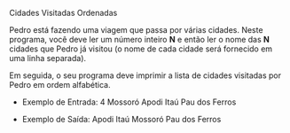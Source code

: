 Cidades Visitadas Ordenadas

Pedro está fazendo uma viagem que passa por várias cidades.
Neste programa, você deve ler um número inteiro **N** e então
ler o nome das **N** cidades que Pedro já visitou (o nome de cada
cidade será fornecido em uma linha separada).

Em seguida, o seu programa deve imprimir a lista de cidades
visitadas por Pedro em ordem alfabética.

- Exemplo de Entrada:
4
Mossoró
Apodi
Itaú
Pau dos Ferros

- Exemplo de Saída:
Apodi
Itaú
Mossoró
Pau dos Ferros
